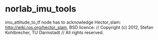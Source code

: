 # norlab_imu_tools

imu_attitude_to_tf node has to acknowledge Hector_slam: http://wiki.ros.org/hector_slam, BSD licence:
// Copyright (c) 2012, Stefan Kohlbrecher, TU Darmstadt
// All rights reserved.



